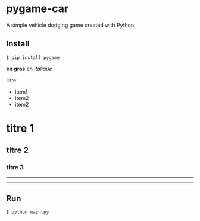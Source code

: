 # pygame-car
A simple vehicle dodging game created with Python

## Install
```
$ pip install pygame
```

**en gras** en *italique*

liste:
- item1
- item2
- item2

# titre 1

## titre 2

### titre 3

---


---



## Run
```
$ python main.py
```
